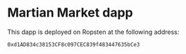 # Martian Market dapp

This dapp is deployed on Ropsten at the following address:

`0xd1AD834c38153CF8c097CEC839f483447635bCe3`
